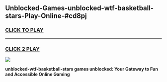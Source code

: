 
## Unblocked-Games-unblocked-wtf-basketball-stars-Play-Online-#cd8pj
<h3>
<a href="https://premium.freeplayer.one?title=unblocked-wtf-basketball-stars&ref=24F">CLICK TO PLAY</a></h3>
<hr>

<h3>
<a href="https://premium.freeplayer.one?title=unblocked-wtf-basketball-stars&ref=24F">CLICK 2 PLAY</a>
  
</h3>

<a href="https://premium.freeplayer.one?title=unblocked-wtf-basketball-stars&ref=24F/"><img src="https://clearcache.store/games.png"></a>


**unblocked-wtf-basketball-stars games unblocked: Your Gateway to Fun and Accessible Online Gaming**
